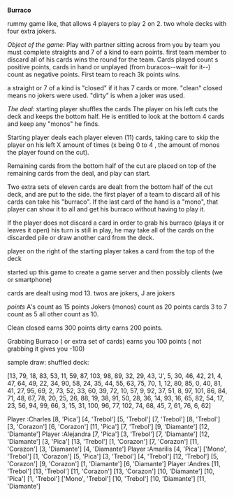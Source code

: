 **Burraco** 

rummy game like, that allows 4 players to play 2 on 2.
two whole decks with four extra jokers.

*Object of the game:*
Play with partner sitting across from you 
by team you must complete straights and 7 of a kind to earn points.
first team member to discard all of his cards wins the round for the team.
Cards played count s positive points, cards in hand or unplayed (from buracos--wait for it--) count as negative points.
First team to reach 3k points wins.

a straight or 7 of a kind is "closed" if it has 7 cards or more.
"clean" closed means no jokers were used.
"dirty" is when a joker was used.


*The deal:*
starting player shuffles the cards
The player on his left cuts the deck and keeps the bottom half.
He is entitled to look at the bottom 4 cards and keep any "monos" he finds.

Starting player deals each player eleven (11) cards, taking care to skip the player on his left X amount of times (x being 0 to 4 , the amount of monos the player found on the cut). 

Remaining cards from the bottom half of the cut are placed on top of the remaining cards from the deal, and play can start.

Two extra sets of eleven cards are dealt from the bottom half of the cut deck, and are put to the side. the first player of a team to discard all of his cards can take his "burraco". If the last card of the hand is a "mono", that player can show it to all and get his burraco without having to play it.

If the player does not discard a card in order to grab his burraco (plays it or leaves it open) his turn is still in play, he may take all of the cards on the discarded pile or draw another card from the deck.

player on the right of the starting player takes a card from the top of the deck


started up this game to create a game server and then possibly clients (we or smartphone)

cards are dealt using mod 13.
twos are jokers, 
J are jokers

*points*
A's count as 15 points
Jokers (monos) count as 20 points
cards 3 to 7 count as 5
all other count as 10.

Clean closed earns 300 points
dirty earns 200 points.

Grabbing Burraco ( or extra set of cards) earns you 100 points ( not grabbing it gives you -100)





sample draw:
shuffled deck:

[13, 79, 18, 83, 53, 11, 59, 87, 103, 98, 89, 32, 29, 43, 'J', 5, 30, 46, 42, 21, 4, 47, 64, 49, 22, 34, 90, 58, 24, 35, 44, 55, 63, 75, 70, 1, 12, 80, 85, 0, 40, 81, 41, 27, 95, 69, 2, 73, 52, 33, 60, 39, 72, 10, 57, 9, 92, 37, 51, 8, 97, 101, 86, 84, 71, 48, 67, 78, 20, 25, 26, 88, 19, 38, 91, 50, 28, 36, 14, 93, 16, 65, 82, 54, 17, 23, 56, 94, 99, 66, 3, 15, 31, 100, 96, 77, 102, 74, 68, 45, 7, 61, 76, 6, 62]

Player :Charles
[8, 'Pica']
[4, 'Trebol']
[5, 'Trebol']
[7, 'Trebol']
[8, 'Trebol']
[3, 'Corazon']
[6, 'Corazon']
[11, 'Pica']
[7, 'Trebol']
[9, 'Diamante']
[12, 'Diamante']
Player :Alejandra
[7, 'Pica']
[3, 'Trebol']
[7, 'Diamante']
[12, 'Diamante']
[3, 'Pica']
[13, 'Trebol']
[1, 'Corazon']
[7, 'Corazon']
[11, 'Corazon']
[3, 'Diamante']
[4, 'Diamante']
Player :Amarilis
[4, 'Pica']
['Mono', 'Trebol']
[1, 'Corazon']
[5, 'Pica']
[3, 'Trebol']
[4, 'Trebol']
[12, 'Trebol']
[5, 'Corazon']
[9, 'Corazon']
[1, 'Diamante']
[6, 'Diamante']
Player :Andres
[11, 'Trebol']
[13, 'Trebol']
[11, 'Corazon']
[13, 'Corazon']
[10, 'Diamante']
[10, 'Pica']
[1, 'Trebol']
['Mono', 'Trebol']
[10, 'Trebol']
[10, 'Diamante']
[11, 'Diamante']